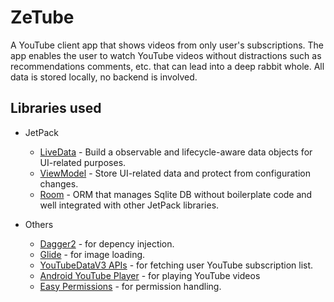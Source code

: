 # ZeTube

A YouTube client app that shows videos from only user's subscriptions.
The app enables the user to watch YouTube videos without distractions such as recommendations comments, etc. 
that can lead into a deep rabbit whole. All data is stored locally, no backend is involved.

## Libraries used

- JetPack
  - [LiveData][0] - Build a observable and lifecycle-aware data objects for UI-related purposes.
  - [ViewModel][1] - Store UI-related data and protect from configuration changes.
  - [Room][2] - ORM that manages Sqlite DB without boilerplate code and well integrated with other JetPack libraries.

- Others
  - [Dagger2][3] - for depency injection.
  - [Glide][4] - for image loading.
  - [YouTubeDataV3 APIs][5] - for fetching user YouTube subscription list.
  - [Android YouTube Player][6] - for playing YouTube videos
  - [Easy Permissions][7] - for permission handling.
 
 [0]: https://developer.android.com/topic/libraries/architecture/livedata
 [1]: https://developer.android.com/topic/libraries/architecture/viewmodel
 [2]: https://developer.android.com/topic/libraries/architecture/room
 [3]: https://github.com/google/dagger
 [4]: https://github.com/bumptech/glide
 [5]: https://developers.google.com/youtube/v3/getting-started
 [6]: https://github.com/PierfrancescoSoffritti/android-youtube-player
 [7]: https://github.com/googlesamples/easypermissions

